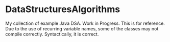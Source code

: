 # DataStructuresAlgorithms
My collection of example Java DSA. Work in Progress.
This is for reference. Due to the use of recurring variable names,
some of the classes may not compile correctly. Syntactically, it is correct.


